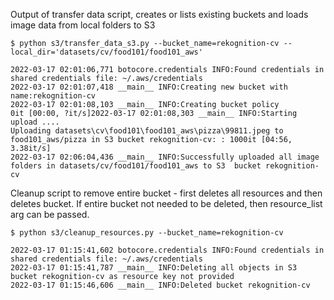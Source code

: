 
Output of transfer data script, creates or lists existing buckets and loads image data from local folders to S3

```
$ python s3/transfer_data_s3.py --bucket_name=rekognition-cv --local_dir='datasets/cv/food101/food101_aws'

2022-03-17 02:01:06,771 botocore.credentials INFO:Found credentials in shared credentials file: ~/.aws/credentials
2022-03-17 02:01:07,418 __main__ INFO:Creating new bucket with name:rekognition-cv
2022-03-17 02:01:08,103 __main__ INFO:Creating bucket policy
0it [00:00, ?it/s]2022-03-17 02:01:08,303 __main__ INFO:Starting upload ....
Uploading datasets\cv\food101\food101_aws\pizza\99811.jpeg to food101_aws/pizza in S3 bucket rekognition-cv: : 1000it [04:56,  3.38it/s]
2022-03-17 02:06:04,436 __main__ INFO:Successfully uploaded all image folders in datasets/cv/food101/food101_aws to S3  bucket rekognition-cv

```

Cleanup script to remove entire bucket - first deletes all resources and then deletes bucket.
If entire bucket not needed to be deleted, then resource_list arg can be passed.

```
$ python s3/cleanup_resources.py --bucket_name=rekognition-cv

2022-03-17 01:15:41,602 botocore.credentials INFO:Found credentials in shared credentials file: ~/.aws/credentials
2022-03-17 01:15:41,787 __main__ INFO:Deleting all objects in S3 bucket rekognition-cv as resource key not provided
2022-03-17 01:15:46,606 __main__ INFO:Deleted bucket rekognition-cv
```